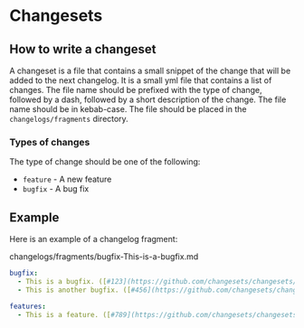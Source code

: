 # Changesets

## How to write a changeset

A changeset is a file that contains a small snippet of the change that will be added to the next changelog. It is a small yml file that contains a list of changes. The file name should be prefixed with the type of change, followed by a dash, followed by a short description of the change. The file name should be in kebab-case. The file should be placed in the `changelogs/fragments` directory.

### Types of changes

The type of change should be one of the following:

- `feature` - A new feature
- `bugfix` - A bug fix

## Example

Here is an example of a changelog fragment:

changelogs/fragments/bugfix-This-is-a-bugfix.md

```yml
bugfix:
  - This is a bugfix. ([#123](https://github.com/changesets/changesets/issues/123))
  - This is another bugfix. ([#456](https://github.com/changesets/changesets/issues/456))

features:
  - This is a feature. ([#789](https://github.com/changesets/changesets/issues/789))
```
